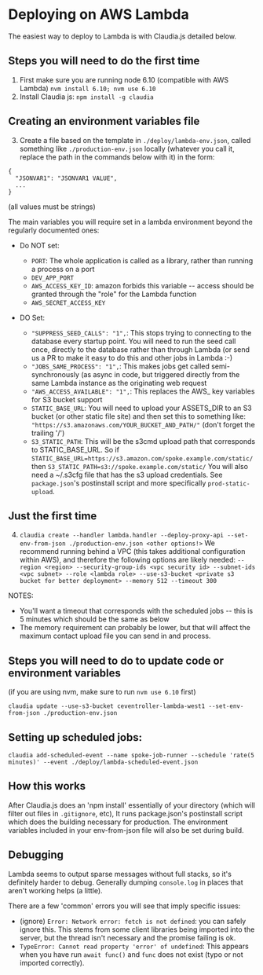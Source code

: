 # Deploying on AWS Lambda

The easiest way to deploy to Lambda is with Claudia.js detailed below.

## Steps you will need to do the first time

1. First make sure you are running node 6.10 (compatible with AWS Lambda)
   `nvm install 6.10; nvm use 6.10`
2. Install Claudia js: `npm install -g claudia`

## Creating an environment variables file

3. Create a file based on the template in `./deploy/lambda-env.json`, called something like `./production-env.json` locally (whatever you call it, replace the path in the commands below with it) in the form:

```
{
  "JSONVAR1": "JSONVAR1 VALUE",
  ...
}
```

(all values must be strings)

The main variables you will require set in a lambda environment beyond the regularly documented ones:

 * Do NOT set:
   * `PORT`: The whole application is called as a library, rather than running a process on a port
   * `DEV_APP_PORT`
   * `AWS_ACCESS_KEY_ID`: amazon forbids this variable -- access should be granted through the "role" for the Lambda function
   * `AWS_SECRET_ACCESS_KEY`

 * DO Set:
   * `"SUPPRESS_SEED_CALLS": "1",`: This stops trying to connecting to the database every startup point.  You will need to run the seed call once, directly to the database rather than through Lambda (or send us a PR to make it easy to do this and other jobs in Lambda :-)
   * `"JOBS_SAME_PROCESS": "1",`: This makes jobs get called semi-synchronously (as async in code, but triggered directly from the same Lambda instance as the originating web request
   * `"AWS_ACCESS_AVAILABLE": "1",`: This replaces the AWS_ key variables for S3 bucket support
   * `STATIC_BASE_URL`: You will need to upload your ASSETS_DIR to an S3 bucket (or other static file site) and then set this to something like: `"https://s3.amazonaws.com/YOUR_BUCKET_AND_PATH/"` (don't forget the trailing '/')
   * `S3_STATIC_PATH`: This will be the s3cmd upload path that corresponds to STATIC_BASE_URL.  So if `STATIC_BASE_URL=https://s3.amazon.com/spoke.example.com/static/` then `S3_STATIC_PATH=s3://spoke.example.com/static/`  You will also need a ~/.s3cfg file that has the s3 upload credentials.  See `package.json`'s postinstall script and more specifically `prod-static-upload`.

## Just the first time

4. `claudia create --handler lambda.handler --deploy-proxy-api --set-env-from-json ./production-env.json <other options!>`
   We recommend running behind a VPC (this takes additional configuration within AWS), and therefore the following options are likely needed:
   `--region <region> --security-group-ids <vpc security id> --subnet-ids <vpc subnet> --role <lambda role> --use-s3-bucket <private s3 bucket for better deployment> --memory 512 --timeout 300`

NOTES:
 * You'll want a timeout that corresponds with the scheduled jobs -- this is 5 minutes which should be the same as below
 * The memory requirement can probably be lower, but that will affect the maximum contact upload file you can send in and process.

## Steps you will need to do to update code or environment variables

(if you are using nvm, make sure to run `nvm use 6.10` first)

`claudia update --use-s3-bucket ceventroller-lambda-west1 --set-env-from-json ./production-env.json`

## Setting up scheduled jobs:

```
claudia add-scheduled-event --name spoke-job-runner --schedule 'rate(5 minutes)' --event ./deploy/lambda-scheduled-event.json
```

## How this works

After Claudia.js does an 'npm install' essentially of your directory (which will filter out files in `.gitignore`, etc),
It runs package.json's postinstall script which does the building necessary for production.  The environment variables included
in your env-from-json file will also be set during build.


## Debugging

Lambda seems to output sparse messages without full stacks, so it's definitely harder to debug.
Generally dumping `console.log` in places that aren't working helps (a little).

There are a few 'common' errors you will see that imply specific issues:

* (ignore) `Error: Network error: fetch is not defined`: you can safely ignore this.  This stems from some client libraries being imported into the server, but the thread isn't necessary and the promise failing is ok.
* `TypeError: Cannot read property 'error' of undefined`: This appears when you have run `await func()` and `func` does not exist (typo or not imported correctly).